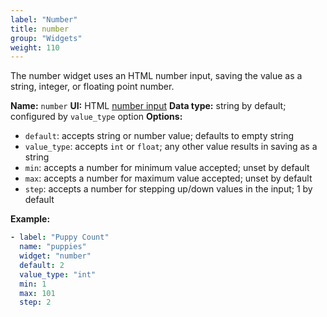 ```yaml
---
label: "Number"
title: number
group: "Widgets"
weight: 110
---
```


The number widget uses an HTML number input, saving the value as a string, integer, or floating point number.

**Name:** `number`
**UI:** HTML [number input](https://developer.mozilla.org/en-US/docs/Web/HTML/Element/input/number)
**Data type:** string by default; configured by `value_type` option
**Options:**
- `default`: accepts string or number value; defaults to empty string
- `value_type`: accepts `int` or `float`; any other value results in saving as a string
- `min`: accepts a number for minimum value accepted; unset by default
- `max`: accepts a number for maximum value accepted; unset by default
- `step`: accepts a number for stepping up/down values in the input; 1 by default

**Example:**

```yaml
- label: "Puppy Count"
  name: "puppies"
  widget: "number"
  default: 2
  value_type: "int"
  min: 1
  max: 101
  step: 2
```
